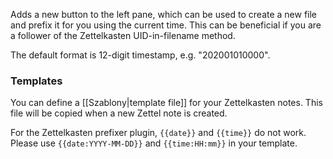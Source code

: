 Adds a new button to the left pane, which can be used to create a new file and prefix it for you using the current time. This can be beneficial if you are a follower of the Zettelkasten UID-in-filename method.

The default format is 12-digit timestamp, e.g. "202001010000".

### Templates
You can define a [[Szablony|template file]] for your Zettelkasten notes. This file will be copied when a new Zettel note is created.

For the Zettelkasten prefixer plugin, `{{date}}` and `{{time}}` do not work. Please use `{{date:YYYY-MM-DD}}` and `{{time:HH:mm}}` in your template.
